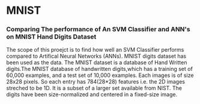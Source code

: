 # MNIST
### Comparing The performance of An SVM Classifier and ANN's on MNIST Hand Digits Dataset
The scope of this proejct is to find how well an SVM Classifier performs compared to Artifical Neural Networks (ANNs). MNIST digits dataset has been used as the data. The MNIST dataset is a database of Hand Written digits.The MNIST database of handwritten digits,which has a training set of 60,000 examples, and a test set of 10,000 examples. Each images is of size 28x28 pixels. So each entry has 784(28*28) features i.e. the 2D images streched to be 1D. It is a subset of a larger set available from NIST. The digits have been size-normalized and centered in a fixed-size image.
